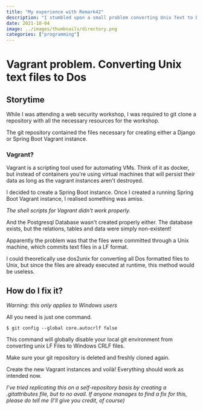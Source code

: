 ```yaml
---
title: "My experience with Remark42"
description: "I stumbled upon a small problem converting Unix Text to Dos Text."
date: 2021-10-04
image: ../images/thumbnails/directory.png
categories: ["programming"]
---
```


# Vagrant problem. Converting Unix text files to Dos

## Storytime

While I was attending a web security workshop, I was required to git clone a repository with all the necessary resources for the workshop.

The git repository contained the files necessary for creating either a Django or Spring Boot Vagrant instance.

### Vagrant?
Vagrant is a scripting tool used for automating VMs. Think of it as docker, but instead of containers you're using virtual machines that will persist their data as long as the vagrant instances aren't destroyed.

I decided to create a Spring Boot instance. Once I created a running Spring Boot Vagrant instance, I realised something was amiss.

*The shell scripts for Vagrant didn't work properly.*

And the Postgresql Database wasn't created properly either. The database exists, but the relations, tables and data were simply non-existent!

Apparently the problem was that the files were committed through a Unix machine, which commits text files in a LF format.

I could theoretically use dos2unix for converting all Dos formatted files to Unix, but since the files are already executed at runtime, this method would be useless.

## How do I fix it?
*Warning: this only applies to Windows users*

All you need is just one command.

```
$ git config --global core.autocrlf false
```

This command will globally disable your local git environment from converting unix LF Files to Windows CRLF files.

Make sure your git repository is deleted and freshly cloned again.

Create the new Vagrant instances and voilà! Everything should work as intended now.

*I've tried replicating this on a self-repository basis by creating a .gitattributes file, but to no avail. If anyone manages to find a fix for this, please do tell me (I'll give you credit, of course)*

